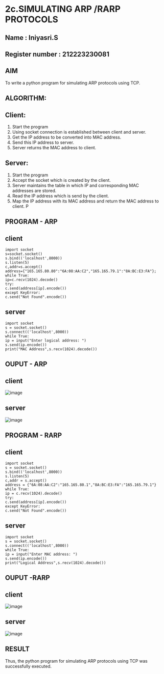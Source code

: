 # 2c.SIMULATING ARP /RARP PROTOCOLS
## Name : Iniyasri.S
## Register number : 212223230081
## AIM
To write a python program for simulating ARP protocols using TCP.
## ALGORITHM:
## Client:
1. Start the program
2. Using socket connection is established between client and server.
3. Get the IP address to be converted into MAC address.
4. Send this IP address to server.
5. Server returns the MAC address to client.
## Server:
1. Start the program
2. Accept the socket which is created by the client.
3. Server maintains the table in which IP and corresponding MAC addresses are
stored.
4. Read the IP address which is send by the client.
5. Map the IP address with its MAC address and return the MAC address to client.
P
## PROGRAM - ARP
## client
```
import socket
s=socket.socket()
s.bind(('localhost',8000))
s.listen(5)
c,addr=s.accept()
address={"165.165.80.80":"6A:08:AA:C2","165.165.79.1":"8A:BC:E3:FA"}; while True:
ip=c.recv(1024).decode()
try:
c.send(address[ip].encode())
except KeyError:
c.send("Not Found".encode())
```
## server
```
import socket
s = socket.socket()
s.connect(('localhost',8000))
while True:
ip = input("Enter logical address: ")
s.send(ip.encode())
print("MAC Address",s.recv(1024).decode())
```
## OUPUT - ARP
## client
![image](https://github.com/iniyasri4464/2c.ARP_RARP_PROTOCOLS/assets/152419072/cd7efcf1-177c-4bec-83ec-d375258483ad)
## server
![image](https://github.com/iniyasri4464/2c.ARP_RARP_PROTOCOLS/assets/152419072/66023255-442d-4942-a124-0505ce66bb50)

## PROGRAM - RARP
## client
```
import socket
s = socket.socket()
s.bind(('localhost',8000))
s.listen(5)
c,addr = s.accept()
address = {"6A:08:AA:C2":"165.165.80.1","8A:BC:E3:FA":"165.165.79.1"}
while True:
ip = c.recv(1024).decode()
try:
c.send(address[ip].encode())
except KeyError:
c.send("Not Found".encode())
```
## server
```
import socket
s = socket.socket()
s.connect(('localhost',8000))
while True:
ip = input("Enter MAC address: ")
s.send(ip.encode())
print("Logical Address",s.recv(1024).decode())
```
## OUPUT -RARP
## client
![image](https://github.com/iniyasri4464/2c.ARP_RARP_PROTOCOLS/assets/152419072/64f90484-c30b-4859-a4ba-7e248092a86e)
## server
![image](https://github.com/iniyasri4464/2c.ARP_RARP_PROTOCOLS/assets/152419072/90dac413-2726-48b9-a917-fdec318319e6)
## RESULT
Thus, the python program for simulating ARP protocols using TCP was successfully 
executed.
